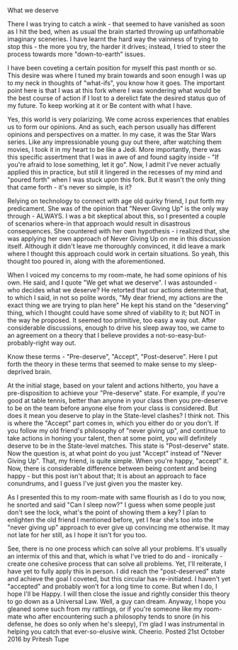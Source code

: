 What we deserve 

There I was trying to catch a wink - that seemed to have vanished as soon as I hit the bed, when as usual the brain started throwing up unfathomable imaginary sceneries. I have learnt the hard way the vainness of trying to stop this - the more you try, the harder it drives; instead, I tried to steer the process towards more "down-to-earth" issues. 

I have been coveting a certain position for myself this past month or so. This desire was where I tuned my brain towards and soon enough I was up to my neck in thoughts of "what-ifs", you know how it goes. The important point here is that I was at this fork where I was wondering what would be the best course of action if I lost to a derelict fate the desired status quo of my future. To keep working at it or Be content with what I have.

Yes, this world is very polarizing. We come across experiences that enables us to form our opinions. And as such, each person usually has different opinions and perspectives on a matter. In my case, it was the Star Wars series. Like any impressionable young guy out there, after watching them movies, I took it in my heart to be like a Jedi. More importantly, there was this specific assertment that I was in awe of and found sagity inside - "If you're afraid to lose something, let it go". Now, I admit I've never actually applied this in practice, but still it lingered in the recesses of my mind and "poured forth" when I was stuck upon this fork. But it wasn't the only thing that came forth - it's never so simple, is it? 

Relying on technology to connect with age old quirky friend, I put forth my predicament. She was of the opinion that "Never Giving Up" is the only way through - ALWAYS. I was a bit skeptical about this, so I presented a couple of scenarios where-in that approach would result in disastrous consequences. She countered with her own hypothesis - i realized that, she was applying her own approach of Never Giving Up on me in this discussion itself. Although it didn't leave me thoroughly convinced, it did leave a mark where I thought this approach could work in certain situations. So yeah, this thought too poured in, along with the aforementioned.

When I voiced my concerns to my room-mate, he had some opinions of his own. He said, and I quote "We get what we deserve". I was astounded - who decides what we deserve? He retorted that our actions determine that, to which I said, in not so polite words, "My dear friend, my actions are the exact thing we are trying to plan here" He kept his stand on the "deserving" thing, which I thought could have some shred of viability to it; but NOT in the way he proposed. It seemed too primitive, too easy a way out. After considerable discussions, enough to drive his sleep away too, we came to an agreement on a theory that I believe provides a not-so-easy-but-probably-right way out.

Know these terms - "Pre-deserve", "Accept", "Post-deserve". Here I put forth the theory in these terms that seemed to make sense to my sleep-deprived brain. 

At the initial stage, based on your talent and actions hitherto, you have a pre-disposition to achieve your "Pre-deserve" state. For example, if you're good at table tennis, better than anyone in your class then you pre-deserve to be on the team before anyone else from your class is considered. But does it mean you deserve to play in the State-level clashes? I think not. This is where the "Accept" part comes in, which you either do or you don't. If you follow my old friend's philosophy of "never giving up", and continue to take actions in honing your talent, then at some point, you will definitely deserve to be in the State-level matches. This state is "Post-deserve" state. Now the question is, at what point do you just "Accept" instead of "Never Giving Up". That, my friend, is quite simple. When you're happy, "accept" it. Now, there is considerable difference between being content and being happy - but this post isn't about that; It is about an approach to face conundrums, and I guess I've just given you the master key.

As I presented this to my room-mate with same flourish as I do to you now, he snorted and said "Can I sleep now?" I guess when some people just don't see the lock, what's the point of showing them a key? I plan to enlighten the old friend I mentioned before, yet I fear she's too into the "never giving up" approach to ever give up convincing me otherwise. It may not late for her still, as I hope it isn't for you too. 

See, there is no one process which can solve all your problems. It's usually an intermix of this and that, which is what I've tried to do and - ironically - create one cohesive process that can solve all problems. Yet, I'll reiterate, I have yet to fully apply this in person. I did reach the "post-deserved" state and achieve the goal I coveted, but this circular has re-initiated. I haven't yet "accepted" and probably won't for a long time to come. But when I do, I hope I'll be Happy. I will then close the issue and rightly consider this theory to go down as a Universal Law. Well, a guy can dream. Anyway, I hope you gleaned some such from my rattlings, or if you're someone like my room-mate who after encountering such a philosophy tends to snore (in his defense, he does so only when he's sleepy), I'm glad I was instrumental in helping you catch that ever-so-elusive wink. Cheerio.
Posted 21st October 2016 by Pritesh Tupe